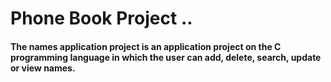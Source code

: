 # Phone Book Project ..

#### The names application project is an application project on the C programming language in which the user can add, delete, search, update or view names.
